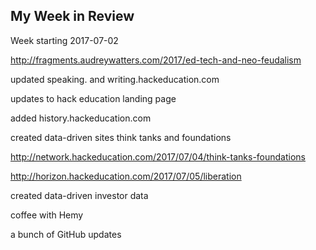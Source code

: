 ## My Week in Review

Week starting 2017-07-02

http://fragments.audreywatters.com/2017/ed-tech-and-neo-feudalism

updated speaking. and writing.hackeducation.com

updates to hack education landing page

added history.hackeducation.com

created data-driven sites think tanks and foundations

http://network.hackeducation.com/2017/07/04/think-tanks-foundations

http://horizon.hackeducation.com/2017/07/05/liberation

created data-driven investor data

coffee with Hemy

a bunch of GitHub updates

